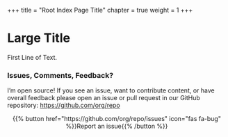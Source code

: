 +++
title = "Root Index Page Title"
chapter = true
weight = 1
+++
# Large Title

First Line of Text.  

### Issues, Comments, Feedback?

I’m open source! If you see an issue, want to contribute content, or have overall feedback please open an issue or pull request in our GitHub repository: https://github.com/org/repo  

<div style="text-align:center">    
{{% button href="https://github.com/org/repo/issues" icon="fas fa-bug" %}}Report an issue{{% /button %}}
</div>  
